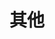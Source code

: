 <!--
 * @Author: chenkangxu
 * @Date: 2022-05-28 12:20:18
 * @LastEditTime: 2022-05-28 12:24:32
 * @LastEditors: chenkangxu
 * @Description: 
 * @Github: 
-->
# 其他
